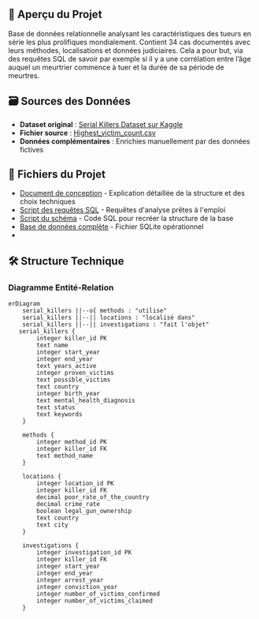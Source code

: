 ## 📌 Aperçu du Projet
Base de données relationnelle analysant les caractéristiques des tueurs en série les plus prolifiques mondialement. Contient 34 cas documentés avec leurs méthodes, localisations et données judiciaires. Cela a pour but, via des requêtes SQL de savoir par exemple si il y a une corrélation entre l’âge auquel un meurtrier commence à tuer et la durée de sa période de meurtres.

## 🗃️ Sources des Données
- **Dataset original** : [Serial Killers Dataset sur Kaggle](https://www.kaggle.com/datasets/vesuvius13/serial-killers-dataset?resource=download)
- **Fichier source** : [Highest_victim_count.csv](Highest_victim_count.csv)
- **Données complémentaires** : Enrichies manuellement par des données fictives 

## 📂 Fichiers du Projet
- [Document de conception](Document_de_conception.pdf) - Explication détaillée de la structure et des choix techniques
- [Script des requêtes SQL](Script_de_requetes) - Requêtes d'analyse prêtes à l'emploi
- [Script du schéma](Script_de_schema) - Code SQL pour recréer la structure de la base
- [Base de données complète](KillersClean.db) - Fichier SQLite opérationnel
- 
## 🛠️ Structure Technique

### Diagramme Entité-Relation

```mermaid
erDiagram
    serial_killers ||--o{ methods : "utilise"
    serial_killers ||--|| locations : "localisé dans"
    serial_killers ||--|| investigations : "fait l'objet"
   serial_killers {
        integer killer_id PK
        text name
        integer start_year
        integer end_year
        text years_active
        integer proven_victims
        text possible_victims
        text country
        integer birth_year
        text mental_health_diagnosis
        text status
        text keywords
    }

    methods {
        integer method_id PK
        integer killer_id FK
        text method_name
    }

    locations {
        integer location_id PK
        integer killer_id FK
        decimal poor_rate_of_the_country
        decimal crime_rate
        boolean legal_gun_ownership
        text country
        text city
    }

    investigations {
        integer investigation_id PK
        integer killer_id FK
        integer start_year
        integer end_year
        integer arrest_year
        integer conviction_year
        integer number_of_victims_confirmed
        integer number_of_victims_claimed
    }
